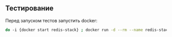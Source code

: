 ## Тестирование

Перед запуском тестов запустить docker:

```bash
do -i {docker start redis-stack} ; docker run -d --rm --name redis-stack -p 6379:6379 -p 8010:8001 redis/redis-stack:latest
```
